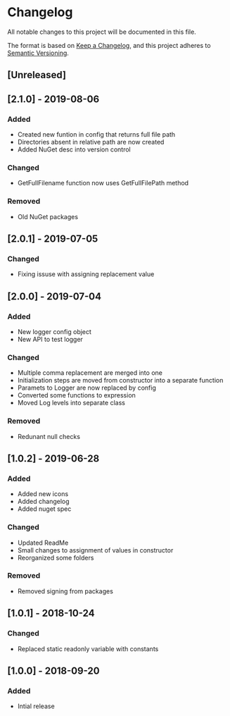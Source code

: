 # Changelog
All notable changes to this project will be documented in this file.

The format is based on [Keep a Changelog](https://keepachangelog.com/en/1.0.0/),
and this project adheres to [Semantic Versioning](https://semver.org/spec/v2.0.0.html).

## [Unreleased]

## [2.1.0] - 2019-08-06
### Added
 - Created new funtion in config that returns full file path
 - Directories absent in relative path are now created
 - Added NuGet desc into version control

### Changed
 - GetFullFilename function now uses GetFullFilePath method

### Removed
 - Old NuGet packages

## [2.0.1] - 2019-07-05
### Changed
 - Fixing issuse with assigning replacement value

## [2.0.0] - 2019-07-04
### Added
 - New logger config object
 - New API to test logger

### Changed
 - Multiple comma replacement are merged into one
 - Initialization steps are moved from constructor into a separate function
 - Paramets to Logger are now replaced by config
 - Converted some functions to expression
 - Moved Log levels into separate class

### Removed
 - Redunant null checks

## [1.0.2] - 2019-06-28
### Added
 - Added new icons
 - Added changelog
 - Added nuget spec
### Changed
 - Updated ReadMe
 - Small changes to assignment of values in constructor
 - Reorganized some folders
### Removed
 - Removed signing from packages

## [1.0.1] - 2018-10-24
### Changed
 - Replaced static readonly variable with constants

## [1.0.0] - 2018-09-20
### Added
- Intial release